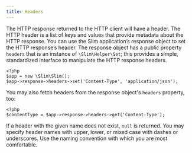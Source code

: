 ```yaml
---
title: Headers
---
```

The HTTP response returned to the HTTP client will have a header. The HTTP header is a list of keys and values that
provide metadata about the HTTP response. You can use the Slim application’s response object to set the HTTP
response’s header. The response object has a public property `headers` that is an instance of `\Slim\Helper\Set`;
this provides a simple, standardized interface to manipulate the HTTP response headers.

    <?php
    $app = new \Slim\Slim();
    $app->response->headers->set('Content-Type', 'application/json');

You may also fetch headers from the response object's `headers` property, too:

    <?php
    $contentType = $app->response->headers->get('Content-Type');

If a header with the given name does not exist, `null` is returned. You may specify header names with upper, lower,
or mixed case with dashes or underscores. Use the naming convention with which you are most comfortable.

